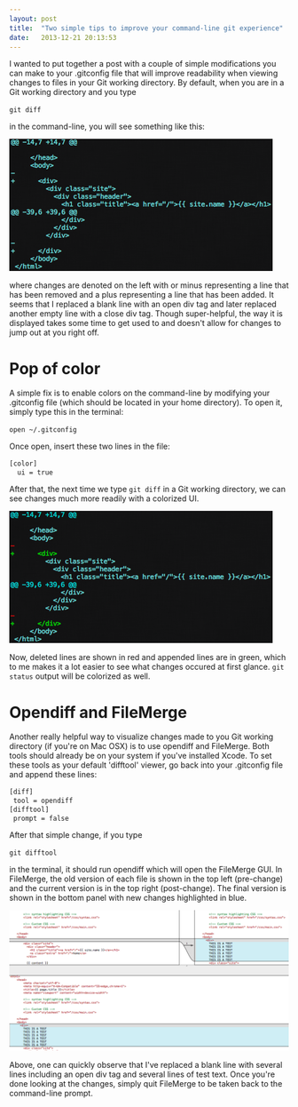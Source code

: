 ```yaml
---
layout: post
title:  "Two simple tips to improve your command-line git experience"
date:   2013-12-21 20:13:53
---
```


I wanted to put together a post with a couple of simple modifications you can make to your .gitconfig file that will improve readability when viewing changes to files in your Git working directory. By default, when you are in a Git working directory and you type

<code>git diff</code>

in the command-line, you will see something like this:

![No Color](/img/2013-12-21-nocolor.png)

where changes are denoted on the left with or minus representing a line that has been removed and a plus representing a line that has been added. It seems that I replaced a blank line with an open div tag and later replaced another empty line with a close div tag. Though super-helpful, the way it is displayed takes some time to get used to and doesn't allow for changes to jump out at you right off.

# Pop of color

A simple fix is to enable colors on the command-line by modifying your .gitconfig file (which should be located in your home directory).  To open it, simply type this in the terminal:

<code>open ~/.gitconfig</code>

Once open, insert these two lines in the file:

<pre><code>[color]
  ui = true
</code></pre>

After that, the next time we type <code>git diff</code> in a Git working directory, we can see changes much more readily with a colorized UI.

![Color](/img/2013-12-21-color.png)

Now, deleted lines are shown in red and appended lines are in green, which to me makes it a lot easier to see what changes occured at first glance. <code>git status</code> output will be colorized as well.

# Opendiff and FileMerge

Another really helpful way to visualize changes made to you Git working directory (if you're on Mac OSX) is to use opendiff and FileMerge. Both tools should already be on your system if you've installed Xcode. To set these tools as your default 'difftool' viewer, go back into your .gitconfig file and append these lines:

<pre><code>[diff]
 tool = opendiff
[difftool]
 prompt = false</code></pre>

After that simple change, if you type

<code>git difftool</code>

in the terminal, it should run opendiff which will open the FileMerge GUI. In FileMerge, the old version of each file is shown in the top left (pre-change) and the current version is in the top right (post-change).  The final version is shown in the bottom panel with new changes highlighted in blue.

![OSX FileMerge](/img/2013-12-21-opendiff_filemerge.png)

Above, one can quickly observe that I've replaced a blank line with several lines including an open div tag and several lines of test text.  Once you're done looking at the changes, simply quit FileMerge to be taken back to the command-line prompt.

